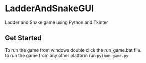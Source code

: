 # LadderAndSnakeGUI
Ladder and Snake game using Python and Tkinter

## Get Started
To run the game from windows double click the run_game.bat file.   
to run the game from any other platform run ```python game.py```   
